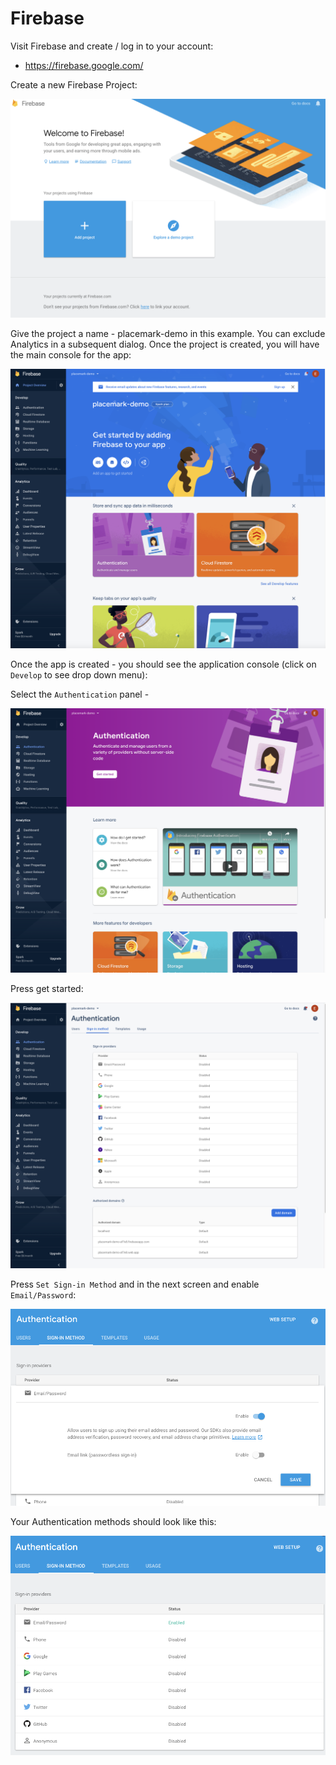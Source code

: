 # Firebase

Visit Firebase and create / log in to your account:

- <https://firebase.google.com/>

Create a new Firebase Project:

![](img/01.png)


Give the project a name - placemark-demo in this example. You can exclude Analytics in a subsequent dialog. Once the project is created, you will have the main console for the app:

![](img/21.png)

Once the app is created - you should see the application console (click on `Develop` to see drop down menu):

Select the `Authentication` panel - 

![](img/22.png)

Press get started:

![](img/23.png)

Press `Set Sign-in Method` and in the next screen and enable `Email/Password`:

![](img/05.png)

Your Authentication methods should look like this:

![](img/06.png)
